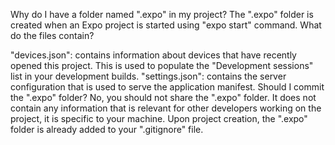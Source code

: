 Why do I have a folder named ".expo" in my project? The ".expo" folder is created when an Expo project is started using "expo start" command. What do the files contain?

"devices.json": contains information about devices that have recently opened this project. This is used to populate the "Development sessions" list in your development builds.
"settings.json": contains the server configuration that is used to serve the application manifest.
Should I commit the ".expo" folder? No, you should not share the ".expo" folder. It does not contain any information that is relevant for other developers working on the project, it is specific to your machine. Upon project creation, the ".expo" folder is already added to your ".gitignore" file.
